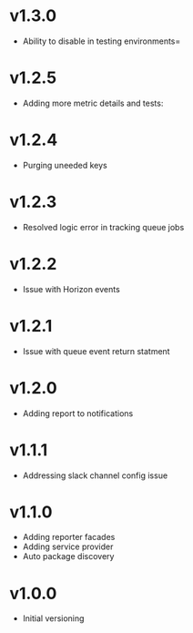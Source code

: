 # v1.3.0

- Ability to disable in testing environments=

# v1.2.5

- Adding more metric details and tests:

# v1.2.4

- Purging uneeded keys

# v1.2.3

- Resolved logic error in tracking queue jobs

# v1.2.2

- Issue with Horizon events

# v1.2.1

- Issue with queue event return statment

# v1.2.0

- Adding report to notifications

# v1.1.1

- Addressing slack channel config issue

# v1.1.0

- Adding reporter facades
- Adding service provider
- Auto package discovery

# v1.0.0

- Initial versioning
